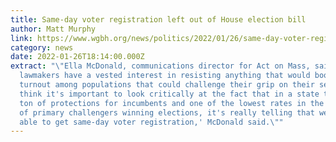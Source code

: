 ```yaml
---
title: Same-day voter registration left out of House election bill
author: Matt Murphy
link: https://www.wgbh.org/news/politics/2022/01/26/same-day-voter-registration-left-out-of-house-election-bill
category: news
date: 2022-01-26T18:14:00.000Z
extract: "\"Ella McDonald, communications director for Act on Mass, said House
  lawmakers have a vested interest in resisting anything that would boost
  turnout among populations that could challenge their grip on their seats. 'I
  think it's important to look critically at the fact that in a state that has a
  ton of protections for incumbents and one of the lowest rates in the country
  of primary challengers winning elections, it's really telling that we're not
  able to get same-day voter registration,' McDonald said.\""
---
```

